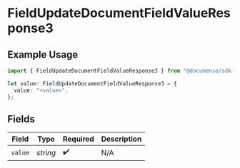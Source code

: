# FieldUpdateDocumentFieldValueResponse3

## Example Usage

```typescript
import { FieldUpdateDocumentFieldValueResponse3 } from "@documenso/sdk-typescript/models/operations";

let value: FieldUpdateDocumentFieldValueResponse3 = {
  value: "<value>",
};
```

## Fields

| Field              | Type               | Required           | Description        |
| ------------------ | ------------------ | ------------------ | ------------------ |
| `value`            | *string*           | :heavy_check_mark: | N/A                |